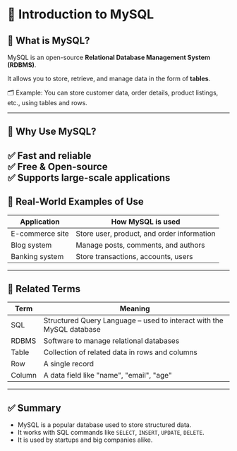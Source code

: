 # 🧠 Introduction to MySQL

## 🌟 What is MySQL?

MySQL is an open-source **Relational Database Management System (RDBMS)**.

It allows you to store, retrieve, and manage data in the form of **tables**.

🗂️ Example:
You can store customer data, order details, product listings, etc., using tables and rows.

---

## 📌 Why Use MySQL?

✅ Fast and reliable  
✅ Free & Open-source  
✅ Supports large-scale applications  
---

## 🧾 Real-World Examples of Use

| Application     | How MySQL is used                           |
|-----------------|----------------------------------------------|
| E-commerce site | Store user, product, and order information  |
| Blog system     | Manage posts, comments, and authors         |
| Banking system  | Store transactions, accounts, users         |

---

## 🤝 Related Terms

| Term       | Meaning                                                                 |
|------------|-------------------------------------------------------------------------|
| SQL        | Structured Query Language – used to interact with the MySQL database   |
| RDBMS      | Software to manage relational databases                                 |
| Table      | Collection of related data in rows and columns                         |
| Row        | A single record                                                         |
| Column     | A data field like "name", "email", "age"                               |

---

## ✅ Summary

- MySQL is a popular database used to store structured data.
- It works with SQL commands like `SELECT`, `INSERT`, `UPDATE`, `DELETE`.
- It is used by startups and big companies alike.


